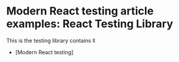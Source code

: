 # Modern React testing article examples: React Testing Library

This is the testing library contains ll 
- [Modern React testing]